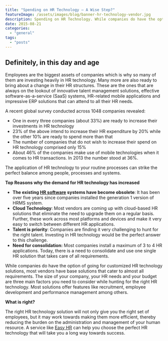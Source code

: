 ```yaml
---
title: "Spending on HR Technology – A Wise Step?"
featureImage: /assets/images/blog/banner-hr-technology-vendor.jpg
description: Spending on HR Technology. While companies do have the option of going for customized HR technology solutions, most vendors have base solutions that cater to almost all requirements.
date: 2015-08-21
categories: 
  - "general"
tags:
  - "posts"
---
```


## **Definitely, in this day and age**

Employees are the biggest assets of companies which is why so many of them are investing heavily in HR technology. Many more are also ready to bring about a change in their HR structures. These are the ones that are always on the lookout of innovative talent management solutions, effective software-as-a-service (SaaS) systems, HR-related mobile applications and impressive ERP solutions that can attend to all their HR needs.

A recent global survey conducted across 1048 companies revealed:

- One in every three companies (about 33%) are ready to increase their investments in HR technology
- 23% of the above intend to increase their HR expenditure by 20% while the other 10% are ready to spend more than that
- The number of companies that do not wish to increase their spend on HR technology comprised only 15%
- About 46% of the companies make use of mobile technologies when it comes to HR transactions. In 2013 the number stood at 36%.

The application of HR technology to your routine processes can strike the perfect balance among people, processes and systems.

**Top Reasons why the demand for HR technology has increased**

- **The existing [HR software](https://www.easyhrworld.com) systems have become obsolete**: It has been over five years since companies installed the generation 1 version of HRMS system.
- **Cloud Technology**: Most vendors are coming up with cloud-based HR solutions that eliminate the need to upgrade them on a regular basis. Further, these work across most platforms and devices and make it very easy to switch between different HR applications.
- **Talent is priority**: Companies are finding it very challenging to hunt for the right talent. Investing in HR technology would be the perfect answer to this challenge.
- **Need for consolidation:** Most companies install a maximum of 3 to 4 HR applications. Today, there is a need to consolidate and use one single HR solution that takes care of all requirements.

While companies do have the option of going for customized HR technology solutions, most vendors have base solutions that cater to almost all requirements. The size of your company, your HR needs and your budget are three main factors you need to consider while hunting for the right HR technology. Most solutions offer features like recruitment, employee development and performance management among others.

**What is right?**

The right HR technology solution will not only give you the right set of employees, but it may work towards making them more efficient, thereby reducing the burden on the administration and management of your human resource. A service like [Easy HR](https://www.easyhrworld.com/) can help you choose the perfect HR technology that will take you a long way towards success.
